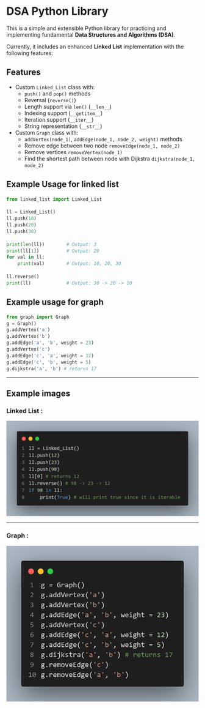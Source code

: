 # DSA Python Library

This is a simple and extensible Python library for practicing and implementing fundamental **Data Structures and Algorithms (DSA)**.

Currently, it includes an enhanced **Linked List** implementation with the following features:

## Features

- Custom `Linked_List` class with:
  - `push()` and `pop()` methods
  - Reversal (`reverse()`)
  - Length support via `len()` (`__len__`)
  - Indexing support (`__getitem__`)
  - Iteration support (`__iter__`)
  - String representation (`__str__`)
- Custom `Graph` class with:
  - `addVertex(node_1)`, `addEdge(node_1, node_2, weight)` methods
  - Remove edge between two node `removeEdge(node_1, node_2)`
  - Remove vertices `removeVertex(node_1)`
  - Find the shortest path between node with Dijkstra `dijkstra(node_1, node_2)`

## Example Usage for linked list

```python
from linked_list import Linked_List

ll = Linked_List()
ll.push(10)
ll.push(20)
ll.push(30)

print(len(ll))        # Output: 3
print(ll[1])          # Output: 20
for val in ll:
    print(val)        # Output: 10, 20, 30

ll.reverse()
print(ll)             # Output: 30 -> 20 -> 10
```

## Example usage for graph

```python
from graph import Graph
g = Graph()
g.addVertex('a')
g.addVertex('b')
g.addEdge('a', 'b', weight = 23)
g.addVertex('c')
g.addEdge('c', 'a', weight = 12)
g.addEdge('c', 'b', weight = 5)
g.dijkstra('a', 'b') # returns 17
```

---

## Example images

### Linked List :

![screenshot](imgs/code.png)

---

### Graph :

![screenshot](imgs/code1.png)
